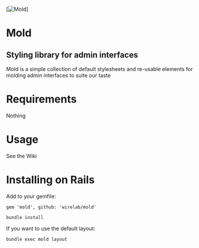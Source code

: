 [![Mold](https://wirelab.s3.amazonaws.com/images/wirelab_logo.png)]

# Mold
## Styling library for admin interfaces
Mold is a simple collection of default stylesheets and re-usable elements for molding
admin interfaces to suite our taste

# Requirements

Nothing

# Usage

See the Wiki

# Installing on Rails

Add to your gemfile:


    gem 'mold', github: 'wirelab/mold'

    bundle install


If you want to use the default layout:

    bundle exec mold layout
